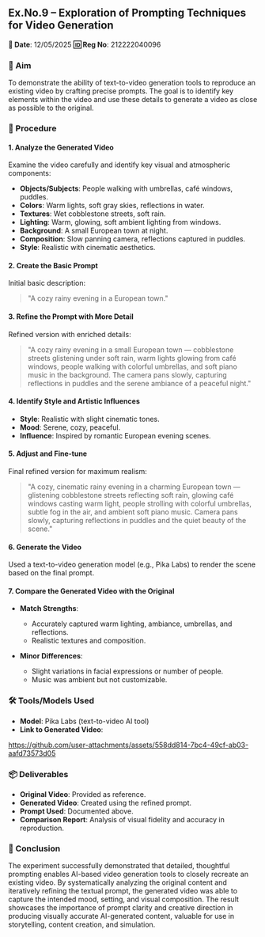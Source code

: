 

## **Ex.No.9 – Exploration of Prompting Techniques for Video Generation**

**📅 Date**: 12/05/2025
**🆔 Reg No**: 212222040096

### **🎯 Aim**

To demonstrate the ability of text-to-video generation tools to reproduce an existing video by crafting precise prompts. The goal is to identify key elements within the video and use these details to generate a video as close as possible to the original.


### **🧪 Procedure**

#### **1. Analyze the Generated Video**

Examine the video carefully and identify key visual and atmospheric components:

* **Objects/Subjects**: People walking with umbrellas, café windows, puddles.
* **Colors**: Warm lights, soft gray skies, reflections in water.
* **Textures**: Wet cobblestone streets, soft rain.
* **Lighting**: Warm, glowing, soft ambient lighting from windows.
* **Background**: A small European town at night.
* **Composition**: Slow panning camera, reflections captured in puddles.
* **Style**: Realistic with cinematic aesthetics.



#### **2. Create the Basic Prompt**

Initial basic description:

> "A cozy rainy evening in a European town."


#### **3. Refine the Prompt with More Detail**

Refined version with enriched details:

> "A cozy rainy evening in a small European town — cobblestone streets glistening under soft rain, warm lights glowing from café windows, people walking with colorful umbrellas, and soft piano music in the background. The camera pans slowly, capturing reflections in puddles and the serene ambiance of a peaceful night."


#### **4. Identify Style and Artistic Influences**

* **Style**: Realistic with slight cinematic tones.
* **Mood**: Serene, cozy, peaceful.
* **Influence**: Inspired by romantic European evening scenes.



#### **5. Adjust and Fine-tune**

Final refined version for maximum realism:

> "A cozy, cinematic rainy evening in a charming European town — glistening cobblestone streets reflecting soft rain, glowing café windows casting warm light, people strolling with colorful umbrellas, subtle fog in the air, and ambient soft piano music. Camera pans slowly, capturing reflections in puddles and the quiet beauty of the scene."


#### **6. Generate the Video**

Used a text-to-video generation model (e.g., Pika Labs) to render the scene based on the final prompt.


#### **7. Compare the Generated Video with the Original**

* **Match Strengths**:

  * Accurately captured warm lighting, ambiance, umbrellas, and reflections.
  * Realistic textures and composition.
* **Minor Differences**:

  * Slight variations in facial expressions or number of people.
  * Music was ambient but not customizable.



### **🛠 Tools/Models Used**

* **Model**: Pika Labs (text-to-video AI tool)
* **Link to Generated Video**:



https://github.com/user-attachments/assets/558dd814-7bc4-49cf-ab03-aafd73573d05




### **📦 Deliverables**

* **Original Video**: Provided as reference.
* **Generated Video**: Created using the refined prompt.
* **Prompt Used**: Documented above.
* **Comparison Report**: Analysis of visual fidelity and accuracy in reproduction.



### **📝 Conclusion**

The experiment successfully demonstrated that detailed, thoughtful prompting enables AI-based video generation tools to closely recreate an existing video. By systematically analyzing the original content and iteratively refining the textual prompt, the generated video was able to capture the intended mood, setting, and visual composition. The result showcases the importance of prompt clarity and creative direction in producing visually accurate AI-generated content, valuable for use in storytelling, content creation, and simulation.




